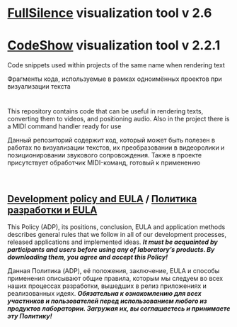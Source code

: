 # [FullSilence](https://youtube.com/playlist?list=PLe7qKwHNkZTsreIEQFedftXv3iQG-5LOA) visualization tool v 2.6
# [CodeShow](https://youtube.com/playlist?list=PLe7qKwHNkZTuZiVfiX1EhD4G7EPcReaA5) visualization tool v 2.2.1


Code snippets used within projects of the same name when rendering text

Фрагменты кода, используемые в рамках одноимённых проектов при визуализации текста


#

This repository contains code that can be useful in rendering texts, converting them
to videos, and positioning audio. Also in the project there is a MIDI command handler
ready for use

Данный репозиторий содержит код, который может быть полезен в работах по визуализации
текстов, их преобразовании в видеоролики и позиционировании звукового сопровождения.
Также в проекте присутствует обработчик MIDI-команд, готовый к применению

&nbsp;



## [Development policy and EULA](https://adslbarxatov.github.io/ADP) / [Политика разработки и EULA](https://adslbarxatov.github.io/ADP/ru)

This Policy (ADP), its positions, conclusion, EULA and application methods
describes general rules that we follow in all of our development processes, released applications and implemented ideas.
***It must be acquainted by participants and users before using any of laboratory’s products.
By downloading them, you agree and accept this Policy!***

Данная Политика (ADP), её положения, заключение, EULA и способы применения
описывают общие правила, которым мы следуем во всех наших процессах разработки, вышедших в релиз приложениях
и реализованных идеях.
***Обязательна к ознакомлению для всех участников и пользователей перед использованием любого из продуктов лаборатории.
Загружая их, вы соглашаетесь и принимаете эту Политику!***
